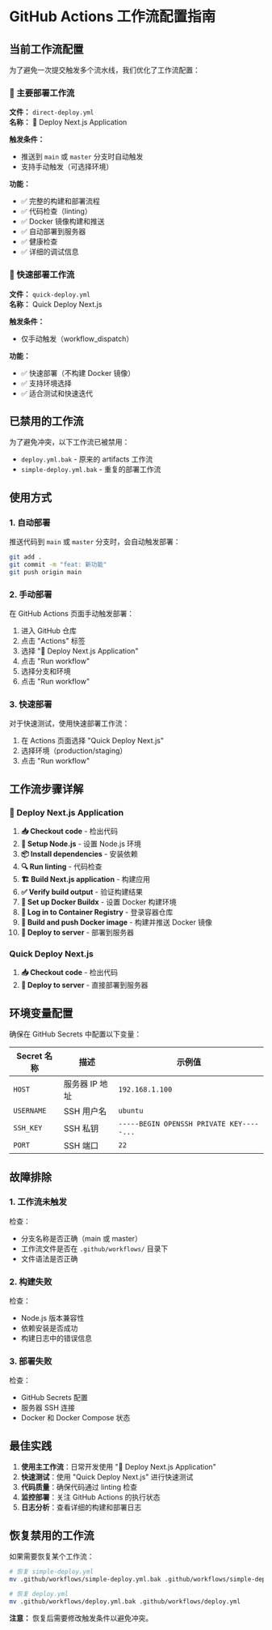 # GitHub Actions 工作流配置指南

## 当前工作流配置

为了避免一次提交触发多个流水线，我们优化了工作流配置：

### 🚀 主要部署工作流

**文件：** `direct-deploy.yml`  
**名称：** 🚀 Deploy Next.js Application

**触发条件：**
- 推送到 `main` 或 `master` 分支时自动触发
- 支持手动触发（可选择环境）

**功能：**
- ✅ 完整的构建和部署流程
- ✅ 代码检查（linting）
- ✅ Docker 镜像构建和推送
- ✅ 自动部署到服务器
- ✅ 健康检查
- ✅ 详细的调试信息

### 🔧 快速部署工作流

**文件：** `quick-deploy.yml`  
**名称：** Quick Deploy Next.js

**触发条件：**
- 仅手动触发（workflow_dispatch）

**功能：**
- ✅ 快速部署（不构建 Docker 镜像）
- ✅ 支持环境选择
- ✅ 适合测试和快速迭代

## 已禁用的工作流

为了避免冲突，以下工作流已被禁用：

- `deploy.yml.bak` - 原来的 artifacts 工作流
- `simple-deploy.yml.bak` - 重复的部署工作流

## 使用方式

### 1. 自动部署

推送代码到 `main` 或 `master` 分支时，会自动触发部署：

```bash
git add .
git commit -m "feat: 新功能"
git push origin main
```

### 2. 手动部署

在 GitHub Actions 页面手动触发部署：

1. 进入 GitHub 仓库
2. 点击 "Actions" 标签
3. 选择 "🚀 Deploy Next.js Application"
4. 点击 "Run workflow"
5. 选择分支和环境
6. 点击 "Run workflow"

### 3. 快速部署

对于快速测试，使用快速部署工作流：

1. 在 Actions 页面选择 "Quick Deploy Next.js"
2. 选择环境（production/staging）
3. 点击 "Run workflow"

## 工作流步骤详解

### 🚀 Deploy Next.js Application

1. **📥 Checkout code** - 检出代码
2. **🔧 Setup Node.js** - 设置 Node.js 环境
3. **📦 Install dependencies** - 安装依赖
4. **🔍 Run linting** - 代码检查
5. **🏗️ Build Next.js application** - 构建应用
6. **✅ Verify build output** - 验证构建结果
7. **🐳 Set up Docker Buildx** - 设置 Docker 构建环境
8. **🔐 Log in to Container Registry** - 登录容器仓库
9. **🐳 Build and push Docker image** - 构建并推送 Docker 镜像
10. **🚀 Deploy to server** - 部署到服务器

### Quick Deploy Next.js

1. **📥 Checkout code** - 检出代码
2. **🚀 Deploy to server** - 直接部署到服务器

## 环境变量配置

确保在 GitHub Secrets 中配置以下变量：

| Secret 名称 | 描述 | 示例值 |
|------------|------|--------|
| `HOST` | 服务器 IP 地址 | `192.168.1.100` |
| `USERNAME` | SSH 用户名 | `ubuntu` |
| `SSH_KEY` | SSH 私钥 | `-----BEGIN OPENSSH PRIVATE KEY-----...` |
| `PORT` | SSH 端口 | `22` |

## 故障排除

### 1. 工作流未触发

检查：
- 分支名称是否正确（main 或 master）
- 工作流文件是否在 `.github/workflows/` 目录下
- 文件语法是否正确

### 2. 构建失败

检查：
- Node.js 版本兼容性
- 依赖安装是否成功
- 构建日志中的错误信息

### 3. 部署失败

检查：
- GitHub Secrets 配置
- 服务器 SSH 连接
- Docker 和 Docker Compose 状态

## 最佳实践

1. **使用主工作流**：日常开发使用 "🚀 Deploy Next.js Application"
2. **快速测试**：使用 "Quick Deploy Next.js" 进行快速测试
3. **代码质量**：确保代码通过 linting 检查
4. **监控部署**：关注 GitHub Actions 的执行状态
5. **日志分析**：查看详细的构建和部署日志

## 恢复禁用的工作流

如果需要恢复某个工作流：

```bash
# 恢复 simple-deploy.yml
mv .github/workflows/simple-deploy.yml.bak .github/workflows/simple-deploy.yml

# 恢复 deploy.yml
mv .github/workflows/deploy.yml.bak .github/workflows/deploy.yml
```

**注意：** 恢复后需要修改触发条件以避免冲突。 